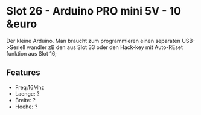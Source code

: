 # Slot 26 - Arduino PRO mini 5V - 10 &euro
Der kleine Arduino. Man braucht zum programmieren einen separaten USB->Seriell wandler zB den aus Slot 33  oder den Hack-key mit Auto-REset funktion aus Slot 16;

## Features
+ Freq:16Mhz
+ Laenge: ?
+ Breite: ?
+ Hoehe: ?
